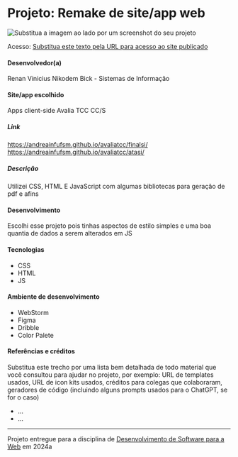 # Projeto: Remake de site/app web

![Substitua a imagem ao lado por um screenshot do seu projeto](https://mdswanson.com/static/chops-ux-step-4.png "Screenshot do projeto")


Acesso: [Substitua este texto pela URL para acesso ao site publicado](https://atatcc.netlify.app/)


#### Desenvolvedor(a)
Renan Vinicius Nikodem Bick - Sistemas de Informação


#### Site/app escolhido
Apps client-side Avalia TCC CC/S

##### Link
https://andreainfufsm.github.io/avaliatcc/finalsi/
https://andreainfufsm.github.io/avaliatcc/atasi/

##### Descrição
Utilizei CSS, HTML E JavaScript com algumas bibliotecas para geração de pdf e afins

#### Desenvolvimento
Escolhi esse projeto pois tinhas aspectos de estilo simples e uma boa quantia de dados a serem alterados em JS

#### Tecnologias

- CSS
- HTML
- JS

#### Ambiente de desenvolvimento

- WebStorm
- Figma
- Dribble
- Color Palete

#### Referências e créditos

Substitua este trecho por uma lista bem detalhada de todo material que você consultou para ajudar no projeto, por exemplo:  URL de templates usados, URL de icon kits usados, créditos para colegas que colaboraram, geradores de código (incluindo alguns prompts usados para o ChatGPT, se for o caso)
- ...
- ...


---
Projeto entregue para a disciplina de [Desenvolvimento de Software para a Web](http://github.com/andreainfufsm/elc1090-2024a) em 2024a
